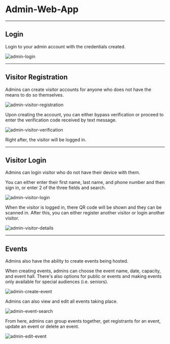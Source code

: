 # Admin-Web-App

------

## Login

Login to your admin account with the credentials created.

![admin-login](img\admin-login.PNG)

------

## Visitor Registration

Admins can create visitor accounts for anyone who does not have the means to do so themselves.

![admin-visitor-registration](img\admin-visitor-registration.PNG)

Upon creating the account, you can either bypass verification or proceed to enter the verification code received by text message.

![admin-visitor-verification](img\admin-visitor-verification.PNG)

Right after, the visitor will be logged in.

------

## Visitor Login

Admins can login visitor who do not have their device with them. 

You can either enter their first name, last name, and phone number and then sign in, or enter 2 of the three fields and search.

![admin-visitor-login](img\admin-visitor-login.PNG)

When the visitor is logged in, there QR code will be shown and they can be scanned in. After this, you can either register another visitor or login another visitor. 

![admin-visitor-details](img\admin-visitor-details.PNG)

------

## Events

Admins also have the ability to create events being hosted.

When creating events, admins can choose the event name, date, capacity, and event hall. There's also options for public or events and making events only available for special audiences (i.e. seniors).

![admin-create-event](img\admin-create-event.PNG)

Admins can also view and edit all events taking place. 

![admin-event-search](img\admin-event-search.PNG)

From here, admins can group events together, get registrants for an event, update an event or delete an event. 

![admin-edit-event](img\admin-edit-event.PNG)